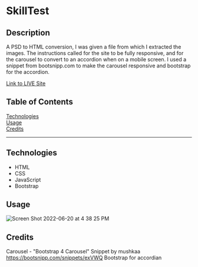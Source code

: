 # SkillTest

## Description

A PSD to HTML conversion, I was given a file from which I extracted the images. The instructions called for the site to be fully responsive, and for the carousel to convert to an accordion when on a mobile screen. I used a snippet from bootsnipp.com to make the carousel responsive and bootstrap for the accordion.

[Link to LIVE Site](https://la-mountians.netlify.app/)

## Table of Contents

[Technologies](#technologies)<br>
[Usage](#usage)<br>
[Credits](#credits)<br>

---

## Technologies

- HTML
- CSS
- JavaScript
- Bootstrap

## Usage
![Screen Shot 2022-06-20 at 4 38 25 PM](https://user-images.githubusercontent.com/52841881/174680804-2a95e8e5-0c80-4104-9eb9-93ef6eeddf7b.png)

## Credits

Carousel - "Bootstrap 4 Carousel" Snippet by mushkaa https://bootsnipp.com/snippets/exVWQ
Bootstrap for accordian
